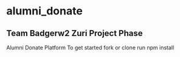 # alumni_donate
## Team Badgerw2 Zuri Project Phase
Alumni Donate Platform
To get started fork or clone
run npm install

